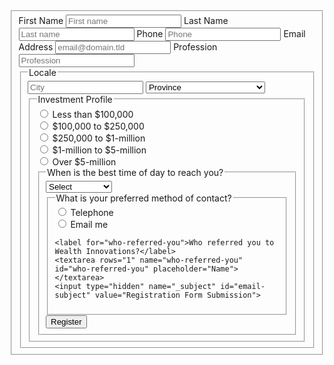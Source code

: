 <form
  action="https://formspree.io/f/xzblplgz"
  method="POST"
  <form id="fs-frm" name="registration-form" accept-charset="utf-8" action="https://formspree.io/f/{form_id}" method="post">
  <fieldset id="fs-frm-inputs">
    <label for="full-name">First Name</label>
    <input type="text" name="name" id="full-name" placeholder="First name" required="">  <label for="full-name">Last Name</label>
    <input type="text" name="name" id="first-name" placeholder="Last name" required="">
    <label for="phone">Phone</label>
    <input type="tel" name="phone" id="Phone" placeholder="Phone" required="">
    <label for="email-address">Email Address</label>
    <input type="email" name="_replyto" id="email-address"
           placeholder="email@domain.tld" required="">
    <label for="profession">Profession</label>
    <input type="text" name="profession" id="Profession" placeholder="Profession" required="">
    <fieldset class="locale">
      <legend>Locale</legend>
      <input type="text" name="city" placeholder="City" required="">
      <select name="province" required="">
        <option value="" selected="" disabled="">Province</option>
        <option value="ON">Ontario</option>
      <option value="AB">Alberta</option>
      <option value="BC">British Columbia</option>
      <option value="MB">Manitoba</option>
      <option value="NB">New Brunswick</option>
      <option value="NL">Newfoundland and Labrador</option>
      <option value="NS">Nova Scotia</option>
      <option value="PE">Prince Edward Island</option>
      <option value="QC">Quebec</option>
      <option value="SK">Saskatchewan</option>
      <option value="YT">Yukon</option>
      <option value="NU">Nunavut</option>
      <option value="NT">North West Territories</option>
      </select>
        <fieldset>
    <legend>Investment Profile</legend>
        <input type="radio" id="IP0" name="investment-profile" value="less than      $100,000">
        <label for="IP0">Less than $100,000</label>
        <br>
        <input type="radio" id="IP1" name="investment-profile" value="$100,000 to $250,000">
        <label for="IP1">$100,000 to $250,000</label>
        <br>
        <input type="radio" id="IP2" name="investment-profile" value="$250,000 to $1-million">
        <label for="IP2">$250,000 to $1-million</label>
        <br>
        <input type="radio" id="IP3" name="investment-profile" value="$1-million to $5-million">
        <label for="IP3">$1-million to $5-million</label>
        <br>
        <input type="radio" id="IP4" name="investment-profile" value="Over $5-mllion">
        <label for="IP4">Over $5-million</label>
        <br>
          <fieldset>
      <legend>When is the best time of day to reach you?</legend>
      <select name="contact-time" required="">
        <option value="" selected="" disabled="">Select</option>
        <option value="ANYTIME">ANY TIME </option>
      <option value="MORNING">MORNING</option>
      <option value="AFTERNOON">AFTERNOON</option>
      <option value="EVENING">EVENING</option>
      <option value="WEEKEND">WEEKEND</option>
      </select>
        <fieldset>
          <legend>What is your preferred method of contact?</legend>
      <input type="radio" id="call-me" name="contact-method" value="Telephone">
        <label for="call-me">Telephone</label>
        <br>
        <input type="radio" id="email-me" name="contact-method" value="Email me">
        <label for="email-me">Email me</label>
        <br>
 
    <label for="who-referred-you">Who referred you to Wealth Innovations?</label>
    <textarea rows="1" name="who-referred-you" id="who-referred-you" placeholder="Name"></textarea>
    <input type="hidden" name="_subject" id="email-subject" value="Registration Form Submission">
  <div data-lastpass-icon-root="true" style="position: relative !important; height: 0px !important; width: 0px !important; float: left !important;"></div></fieldset>
  <input type="submit" value="Register">
</form>
